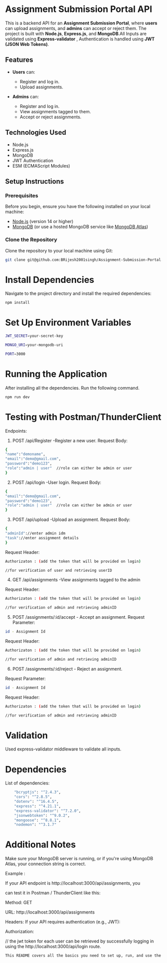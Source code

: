 # Assignment Submission Portal API

This is a backend API for an **Assignment Submission Portal**, where **users** can upload assignments, and **admins** can accept or reject them. The project is built with **Node.js**, **Express.js**, and **MongoDB**.All Inputs are validated using **Express-validator** , Authentication is handled using **JWT (JSON Web Tokens)**.

## Features

- **Users** can:
  - Register and log in.
  - Upload assignments.
  
- **Admins** can:
  - Register and log in.
  - View assignments tagged to them.
  - Accept or reject assignments.

## Technologies Used
- Node.js
- Express.js
- MongoDB
- JWT Authentication
- ESM (ECMAScript Modules)

## Setup Instructions

### Prerequisites

Before you begin, ensure you have the following installed on your local machine:

- [Node.js](https://nodejs.org/) (version 14 or higher)
- [MongoDB](https://www.mongodb.com/) (or use a hosted MongoDB service like [MongoDB Atlas](https://www.mongodb.com/cloud/atlas))

### Clone the Repository

Clone the repository to your local machine using Git:

```bash
git clone git@github.com:BRijesh2001singh/Assignment-Submission-Portal.git
```

# Install Dependencies
Navigate to the project directory and install the required dependencies:

```bash
npm install
```
# Set Up Environment Variables
```bash
JWT_SECRET=your-secret-key

MONGO_URI=your-mongodb-uri

PORT=3000
```
# Running the Application
After installing all the dependencies. Run the following command.
```bash
npm run dev
```

# Testing with Postman/ThunderClient

Endpoints:

 1. POST /api/Register -Register a new user.
 Request Body:
 ```bash
{
"name":"demoname",
"email":"demo@gmail.com",
"password":"demo123",
"role":"admin | user"  //role can either be admin or user
}
 ```
2. POST /api/login -User login.
 Request Body:
 ```bash
{
"email":"demo@gmail.com",
"password":"demo123",
"role":"admin | user"  //role can either be admin or user
}
 ```
3. POST /api/upload -Upload an assignment.
 Request Body:
 ```bash
{
"adminId"://enter admin idm
"task"://enter assignment details
}
 ```
Request Header:
```bash
Authorizaton : (add the token that will be provided on login)

//for verification of user and retrieving userID
```

4. GET /api/assignments  -View assignments tagged to the admin

Request Header:
```bash
Authorizaton : (add the token that will be provided on login)

//for verification of admin and retrieving adminID
```

5. POST /assignments/:id/accept  - Accept an assignment.
Request Parameter:
```bash
id - Assignment Id
```
Request Header:
```bash
Authorizaton : (add the token that will be provided on login)

//for verification of admin and retrieving adminID
```

6. POST /assignments/:id/reject  - Reject an assignment.

Request Parameter:
```bash
id - Assignment Id
```
Request Header:
```bash
Authorizaton : (add the token that will be provided on login)

//for verification of admin and retrieving adminID
```

# Validation
Used express-validator middleware to validate all inputs.

# Dependencies

List of dependencies:
```bash
    "bcryptjs": "^2.4.3",
    "cors": "^2.8.5",
    "dotenv": "^16.4.5",
    "express": "^4.21.1",
    "express-validator": "^7.2.0",
    "jsonwebtoken": "^9.0.2",
    "mongoose": "^8.8.1",
    "nodemon": "^3.1.7"
```

# Additional Notes
Make sure your MongoDB server is running, or if you're using MongoDB Atlas, your connection string is correct.

Example :

If your API endpoint is http://localhost:3000/api/assignments, you

 can test it in Postman / ThunderClient like this:

Method: GET

URL: http://localhost:3000/api/assignments

Headers: If your API requires authentication (e.g., JWT):

Authorization: <your-jwt-token>

// the jwt token for each user can be retrieved by successfully logging in using the http://localhost:3000/api/login route.


```bash
This README covers all the basics you need to set up, run, and use the backend API for assignment submission portal.
```